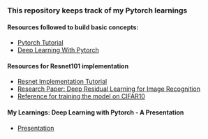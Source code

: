 ### This repository keeps track of my Pytorch learnings 
#### Resources followed to build basic concepts: 

* [Pytorch Tutorial](https://www.youtube.com/watch?v=c36lUUr864M)
* [Deep Learning With Pytorch](https://www.google.co.in/books/edition/Deep_Learning_with_PyTorch/BjszEAAAQBAJ?hl=en&gbpv=0)

#### Resources for Resnet101 implementation

* [Resnet Implementation Tutorial](https://www.youtube.com/watch?v=DkNIBBBvcPs)
* [Research Paper: Deep Residual Learning for Image Recognition](https://www.cv-foundation.org/openaccess/content_cvpr_2016/papers/He_Deep_Residual_Learning_CVPR_2016_paper.pdf
)
* [Reference for training the model on CIFAR10](https://github.com/JayPatwardhan/ResNet-PyTorch)

#### My Learnings: Deep Learning with Pytorch - A Presentation
* [Presentation](https://docs.google.com/presentation/d/1fBp0iGHpzrv_UgMA6hlttfdV68rxDpCq84ycxreL44o/edit?usp=sharing)

